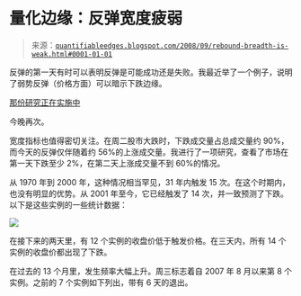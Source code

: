 <!--yml

分类：未分类

日期：2024-05-18 13:38:59

-->

# 量化边缘：反弹宽度疲弱

> 来源：[`quantifiableedges.blogspot.com/2008/09/rebound-breadth-is-weak.html#0001-01-01`](http://quantifiableedges.blogspot.com/2008/09/rebound-breadth-is-weak.html#0001-01-01)

反弹的第一天有时可以表明反弹是可能成功还是失败。我最近举了一个例子，说明了弱势反弹（价格方面）可以暗示下跌边缘。

[那份研究正在实施中](http://quantifiableedges.blogspot.com/2008/08/weak-bounce-is-not-encouraging.html)

今晚再次。

宽度指标也值得密切关注。在周二股市大跌时，下跌成交量占总成交量约 90%，而今天的反弹仅伴随着约 56%的上涨成交量。我进行了一项研究，查看了市场在第一天下跌至少 2%，在第二天上涨成交量不到 60%的情况。

从 1970 年到 2000 年，这种情况相当罕见，31 年内触发 15 次。在这个时期内，也没有明显的优势。从 2001 年至今，它已经触发了 14 次，并一致预测了下跌。以下是这些实例的一些统计数据：

![](https://blogger.googleusercontent.com/img/b/R29vZ2xl/AVvXsEgezCoe-mf4Dflno4XW3aQrRKmyFWnrBVqMlijGF5KZIxWx4Qlllot_-2oQe9-JlPQCZOOfaXvpgFdigbct_S4YzwAlpBwZN3PNrAQ_jHQZl1Eh5kghFX1uMTaY5jjTJQfHnO57rm3Vc6A/s1600-h/2008-9-11+png1.PNG)

在接下来的两天里，有 12 个实例的收盘价低于触发价格。在三天内，所有 14 个实例的收盘价都出现了下跌。

在过去的 13 个月里，发生频率大幅上升。周三标志着自 2007 年 8 月以来第 8 个实例。之前的 7 个实例如下列出，带有 6 天的退出。
